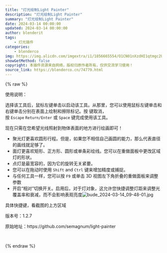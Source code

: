 ```yaml
---
title: "灯光绘制Light Painter"
description: "灯光绘制Light Painter"
summary: "灯光绘制Light Painter"
date: 2024-03-14 00:00:00
updated: 2024-03-14 00:00:00
author: blenderit
tags: 
    - 灯光插件
categories:
    - blenderco
img: https://img.alicdn.com/imgextra/i1/1856665554/O1CN01nXzdHI1qtmgc2UJIu_!!1856665554.jpg
showGetMethod: false
copyright: 本插件资源来自网络，版权归原作者所有，仅供交流学习使用！
source_link: https://blenderco.cn/74779.html
---
```


{% raw %}
<p>使用说明：</p><p>选择该工具后，鼠标左键单击以启动该工具。从那里，您可以使用鼠标左键单击和右键单击分别在表面上绘制和擦除标记。按 键取消，按 <code data-immersive-translate-walked="6a0c3a63-2b77-4a92-a9c6-93488b25db09">Escape</code> <code data-immersive-translate-walked="6a0c3a63-2b77-4a92-a9c6-93488b25db09">Return/Enter</code> 或 <code data-immersive-translate-walked="6a0c3a63-2b77-4a92-a9c6-93488b25db09">Space</code> 键完成使用该工具。</p><p>现在只需在您希望光线照射到物体表面的地方进行绘画即可！</p><ul>
<li>聚光灯更喜欢圆形行程。但是，如果您不相信自己画圆的能力，那么代表直径的画线就足够了。</li>
<li>面灯更喜欢矩形、正方形、圆形或单条彩绘线。您可以在重做面板中更改区域灯的形状。</li>
<li>点灯是最宽容的，因为它的旋转无关紧要。</li>
<li>您可以在拖动时使用 <code data-immersive-translate-walked="6a0c3a63-2b77-4a92-a9c6-93488b25db09">Shift</code> and <code data-immersive-translate-walked="6a0c3a63-2b77-4a92-a9c6-93488b25db09">Ctrl</code> 键来增加精度或捕捉。</li>
<li>与任何工具一样，您可以按 <code data-immersive-translate-walked="6a0c3a63-2b77-4a92-a9c6-93488b25db09">F9</code> 或单击 3D 视图左下角折叠的重做面板来调整参数</li>
<li>开启“相对”切换开关。启用后，对于灯对象，这允许您快捷调整灯距来调整光覆盖率和衰减，而不会影响表观亮度<img src="https://img.alicdn.com/imgextra/i1/1856665554/O1CN01u2Vn7L1qtmgUabaGm_!!1856665554.jpg" alt="bude_2024-03-14_09-48-01.jpg"></li>
</ul><p>具体快捷键，看截图的上方区域</p><p>版本号：1.2.7</p><p>原始地址：https://github.com/semagnum/light-painter</p><p> </p>
<div style="display: none">blenderco</div>
{% endraw %}